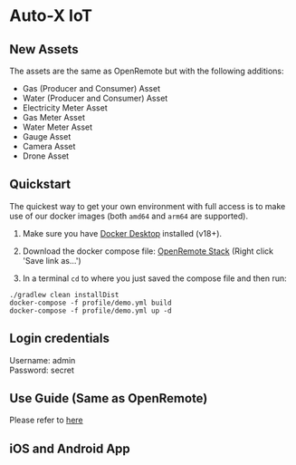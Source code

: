 # Auto-X IoT

## New Assets
The assets are the same as OpenRemote but with the following additions:
- Gas (Producer and Consumer) Asset
- Water (Producer and Consumer) Asset
- Electricity Meter Asset
- Gas Meter Asset
- Water Meter Asset
- Gauge Asset
- Camera Asset
- Drone Asset

## Quickstart

The quickest way to get your own environment with full access is to make use of our docker images (both `amd64` and `arm64` are supported). 
1. Make sure you have [Docker Desktop](https://www.docker.com/products/docker-desktop) installed (v18+). 
2. Download the docker compose file:
[OpenRemote Stack](https://raw.githubusercontent.com/openremote/openremote/master/docker-compose.yml) (Right click 'Save link as...')

3. In a terminal `cd` to where you just saved the compose file and then run:
```
./gradlew clean installDist
docker-compose -f profile/demo.yml build
docker-compose -f profile/demo.yml up -d
```

## Login credentials
Username: admin  
Password: secret

## Use Guide (Same as OpenRemote)

Please refer to [here](https://docs.openremote.io/docs/user-guide/manager-ui/)

## iOS and Android App
